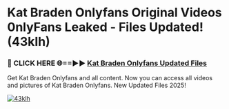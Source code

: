 # Kat Braden Onlyfans Original Videos 0nlyFans Leaked - Files Updated! (43klh)

<h3>🔴 CLICK HERE 🌐==►► <a href="https://tinyurl.com/3hn5wdd3" rel="nofollow">Kat Braden Onlyfans Updated Files</a></h3>

Get Kat Braden Onlyfans and all content. Now you can access all videos and pictures of Kat Braden Onlyfans. New Updated Files 2025!

[![43klh](https://i.imgur.com/4HnBqBT.gif)](https://tinyurl.com/3hn5wdd3)
